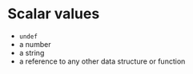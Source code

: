 # Scalar values

* `undef`
* a number
* a string
* a reference to any other data structure or function


